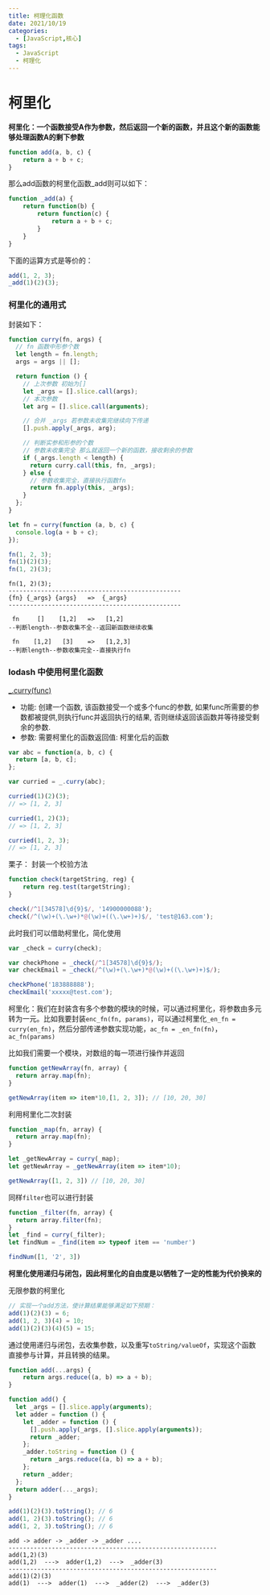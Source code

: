 ```yaml
---
title: 柯理化函数
date: 2021/10/19
categories:
  - [JavaScript,核心]
tags: 
  - JavaScript
  - 柯理化
---
```


# 柯里化

**柯里化：一个函数接受A作为参数，然后返回一个新的函数，并且这个新的函数能够处理函数A的剩下参数**

```javascript
function add(a, b, c) {
    return a + b + c;
}
```

那么add函数的柯里化函数_add则可以如下：

```javascript
function _add(a) {
    return function(b) {
        return function(c) {
            return a + b + c;
        }
    }
}
```

下面的运算方式是等价的：

```javascript
add(1, 2, 3);
_add(1)(2)(3);
```

### 柯里化的通用式

封装如下：

```javascript
function curry(fn, args) {
  // fn 函数中形参个数
  let length = fn.length;
  args = args || [];

  return function () {
    // 上次参数 初始为[]
    let _args = [].slice.call(args);
    // 本次参数
    let arg = [].slice.call(arguments);

    // 合并 _args 若参数未收集完继续向下传递
    [].push.apply(_args, arg);

    // 判断实参和形参的个数
    // 参数未收集完全 那么就返回一个新的函数，接收剩余的参数
    if (_args.length < length) {
      return curry.call(this, fn, _args);
    } else {
      // 参数收集完全，直接执行函数fn
      return fn.apply(this, _args);
    }
  };
}

let fn = curry(function (a, b, c) {
  console.log(a + b + c);
});

fn(1, 2, 3);
fn(1)(2)(3);
fn(1, 2)(3);
```

```
fn(1, 2)(3);
------------------------------------------------
{fn} {_args} {args}   =>  {_args}
------------------------------------------------

 fn     []    [1,2]   =>   [1,2]
--判断length--参数收集不全--返回新函数继续收集

 fn    [1,2]   [3]    =>   [1,2,3]
--判断length--参数收集完全--直接执行fn
```

### lodash 中使用柯里化函数

[_.curry(func)](https://www.lodashjs.com/docs/lodash.curry#_curryfunc-arityfunclength)

- 功能: 创建一个函数, 该函数接受一个或多个func的参数, 如果func所需要的参数都被提供,则执行func并返回执行的结果, 否则继续返回该函数并等待接受剩余的参数.
- 参数: 需要柯里化的函数返回值: 柯里化后的函数

```javascript
var abc = function(a, b, c) {
  return [a, b, c];
};

var curried = _.curry(abc);

curried(1)(2)(3);
// => [1, 2, 3]

curried(1, 2)(3);
// => [1, 2, 3]

curried(1, 2, 3);
// => [1, 2, 3]
```

栗子：
封装一个校验方法

```javascript
function check(targetString, reg) {
    return reg.test(targetString);
}
```

```javascript
check(/^1[34578]\d{9}$/, '14900000088');
check(/^(\w)+(\.\w+)*@(\w)+((\.\w+)+)$/, 'test@163.com');
```

此时我们可以借助柯里化，简化使用

```javascript
var _check = curry(check);

var checkPhone = _check(/^1[34578]\d{9}$/);
var checkEmail = _check(/^(\w)+(\.\w+)*@(\w)+((\.\w+)+)$/);

checkPhone('183888888');
checkEmail('xxxxx@test.com');
```

柯里化：我们在封装含有多个参数的模块的时候，可以通过柯里化，将参数由多元转为一元。比如我要封装`enc_fn(fn, params)`，可以通过柯里化`_en_fn = curry(en_fn)`，然后分部传递参数实现功能，`ac_fn = _en_fn(fn)`，`ac_fn(params)`

比如我们需要一个模块，对数组的每一项进行操作并返回

```javascript
function getNewArray(fn, array) {
  return array.map(fn);
}

getNewArray(item => item*10,[1, 2, 3]); // [10, 20, 30]
```

利用柯里化二次封装

```javascript
function _map(fn, array) {
  return array.map(fn);
}

let _getNewArray = curry(_map);
let getNewArray = _getNewArray(item => item*10);

getNewArray([1, 2, 3]) // [10, 20, 30]
```

同样`filter`也可以进行封装

```javascript
function _filter(fn, array) {
  return array.filter(fn);
}
let _find = curry(_filter);
let findNum = _find(item => typeof item == 'number')

findNum([1, '2', 3])
```

**柯里化使用递归与闭包，因此柯里化的自由度是以牺牲了一定的性能为代价换来的**

无限参数的柯里化

```javascript
// 实现一个add方法，使计算结果能够满足如下预期：
add(1)(2)(3) = 6;
add(1, 2, 3)(4) = 10;
add(1)(2)(3)(4)(5) = 15;
```

通过使用递归与闭包，去收集参数，以及重写`toString/valueOf`，实现这个函数直接参与计算，并且转换的结果。

```javascript
function add(...args) {
    return args.reduce((a, b) => a + b);
}
```

```javascript
function add() {
  let _args = [].slice.apply(arguments);
  let adder = function () {
    let _adder = function () {
      [].push.apply(_args, [].slice.apply(arguments));
      return _adder;
    };
    _adder.toString = function () {
      return _args.reduce((a, b) => a + b);
    };
    return _adder;
  };
  return adder(..._args);
}

add(1)(2)(3).toString(); // 6
add(1, 2)(3).toString(); // 6
add(1, 2, 3).toString(); // 6
```

```
add -> adder -> _adder -> _adder ....
----------------------------------------------------------
add(1,2)(3)
add(1,2)  --->  adder(1,2)  --->  _adder(3)
----------------------------------------------------------
add(1)(2)(3)
add(1)  --->  adder(1)  --->  _adder(2)  --->  _adder(3)
```